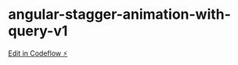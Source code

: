 # angular-stagger-animation-with-query-v1

[Edit in Codeflow ⚡️](https://stackblitz.com/~/github.com/charlesr1971/angular-stagger-animation-with-query-v1)